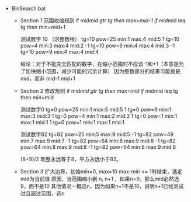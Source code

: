 * BinSearch.bat
  * Section 1
    范围收缩规则
    if mid*mid gtr tg then max=mid-1
    if mid*mid leq tg then min=mid+1

    测试数字 10 （求整数根）
    tg=10 pow=25 min:1 max:4 mid:5 1
    tg=10 pow=4 min:3 max:4 mid:2 -1
    tg=10 pow=9 min:4 max:4 mid:3 -1
    tg=10 pow=9 min:4 max:4 mid:4

    结论：对于不能完全匹配的数字，在缩小范围时不应该-1和+1（本意是为了加快缩小范围，减少可能的冗余计算）
    因为整数部分的结果可能就是mid，而非 mid-1 mid+1

  * Section 2
    修改规则
    if mid*mid gtr tg then max=mid
    if mid*mid leq tg then min=mid

    测试数字0
    tg=0 pow=25 min:1 max:5 mid:5 1
    tg=0 pow=9 min:1 max:3 mid:3 1
    tg=0 pow=4 min:1 max:2 mid:2 1
    tg=0 pow=1 min:1 max:1 mid:1 1
    tg=0 pow=1 min:1 max:1 mid:1

    测试数字82
    tg=82 pow=25 min:5 max:9 mid:5 -1
    tg=82 pow=49 min:7 max:9 mid:7 -1
    tg=82 pow=64 min:8 max:9 mid:8 -1
    tg=82 pow=64 min:8 max:9 mid:8 -1
    tg=82 pow=64 min:8 max:9 mid:8

    (8+9)/2 取整永远等于8，平方永远小于82。
    
  * Section 3
    扩大边界，初始min=0, max=10
    max-min <= 1时结束，选定mid为当前值
    原因，当范围缩小到 n, n+1 ，如果n=9，那么mid必然选9，而不是10
    其他情况一概选n，因为如果n+1不是10，说明n+1已经测试过且超过范围，选n





    